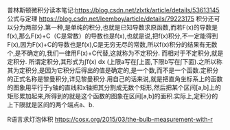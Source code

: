 普林斯顿微积分读本笔记:https://blog.csdn.net/zlxtk/article/details/53613145
公式与定理 https://blog.csdn.net/leemboy/article/details/79223175
积分还可以分为两部分.第一种,是单纯的积分,也就是已知导数求原函数,而若F(x)的导数是f(x),那么F(x)+C（C是常数）的导数也是f(x),也就是说,把f(x)积分,不一定能得到F(x),因为F(x)+C的导数也是f(x),C是无穷无尽的常数,所以f(x)积分的结果有无数个,是不确定的,我们一律用F(x)+C代替,这就称为不定积分.
而相对于不定积分,就是定积分.
所谓定积分,其形式为∫f(x) dx (上限a写在∫上面,下限b写在∫下面).之所以称其为定积分,是因为它积分后得出的值是确定的,是一个数,而不是一个函数.定积分的正式名称是黎曼积分,详见黎曼积分.用自己的话来说,就是把直角坐标系上的函数的图象用平行于y轴的直线和x轴把其分割成无数个矩形,然后把某个区间[a,b]上的矩形累加起来,所得到的就是这个函数的图象在区间[a,b]的面积.实际上,定积分的上下限就是区间的两个端点a、b.

R语言求灯泡体积  https://cosx.org/2015/03/the-bulb-measurement-with-r
